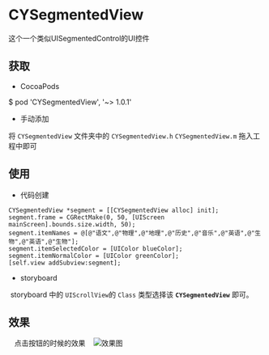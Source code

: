 # CYSegmentedView

这个一个类似UISegmentedControl的UI控件


## 获取
- CocoaPods

$ pod 'CYSegmentedView', '~> 1.0.1'

- 手动添加

将 `CYSegmentedView` 文件夹中的 `CYSegmentedView.h` `CYSegmentedView.m` 拖入工程中即可

## 使用

- 代码创建

```
CYSegmentedView *segment = [[CYSegmentedView alloc] init];
segment.frame = CGRectMake(0, 50, [UIScreen mainScreen].bounds.size.width, 50);
segment.itemNames = @[@"语文",@"物理",@"地理",@"历史",@"音乐",@"英语",@"生物",@"英语",@"生物"];
segment.itemSelectedColor = [UIColor blueColor];
segment.itemNormalColor = [UIColor greenColor];
[self.view addSubview:segment];
```

- storyboard

 storyboard 中的 `UIScrollView`的 `Class` 类型选择该 **`CYSegmentedView`** 即可。
 
## 效果
 
 点击按钮的时候的效果
 
 ![效果图](https://delims.github.io/static/cocoapods/images/segmented.gif)
 
 
 

